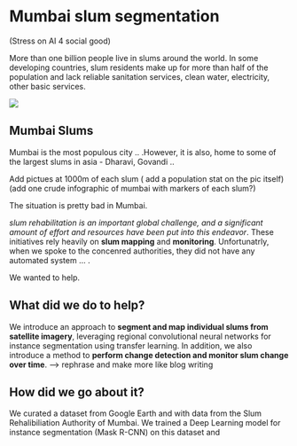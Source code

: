 # Mumbai slum segmentation

(Stress on AI 4 social good)

More than one billion people live in slums around the world. In some developing
countries, slum residents make up for more than half of the population and lack
reliable sanitation services, clean water, electricity, other basic services. 

<img src="https://github.com/cbsudux/Mumbai-slum-segmentation/blob/master/assets/images/combined-intro.png" align="center">


## Mumbai Slums

Mumbai is the most populous city .. .However, it is also, home to some of the largest slums in asia - Dharavi, Govandi ..

Add pictues at 1000m of each slum ( add a population stat on the pic itself)
(add one crude infographic of mumbai with markers of each slum?)

The situation is pretty bad in Mumbai. 


*slum
rehabilitation is an important global challenge, and a significant
amount of effort and resources have been put into this endeavor*.  These initiatives
rely heavily on **slum mapping** and **monitoring**. Unfortunatrly, when we spoke to the concenred authorities, they did not have any automated system ... . 

We wanted to help.


## What did we do to help?

We introduce an approach to **segment and map individual slums from
satellite imagery**, leveraging regional convolutional neural networks for instance
segmentation using transfer learning. In addition, we also introduce a method to
**perform change detection and monitor slum change over time**. --> rephrase and make more like blog writing


## How did we go about it?

We curated a dataset from Google Earth and with data from the Slum Rehalibiliation Authority of Mumbai. We trained a Deep Learning model for instance segmentation (Mask R-CNN) on this dataset and  



